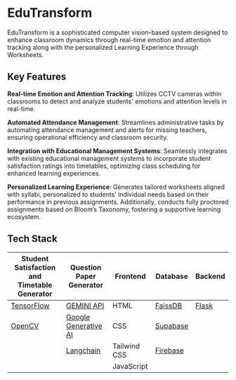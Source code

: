 # EduTransform
EduTransform is a sophisticated computer vision-based system designed to enhance classroom dynamics through real-time emotion and attention tracking along with the personalized Learning Experience through Worksheets.

## Key Features
**Real-time Emotion and Attention Tracking**: Utilizes CCTV cameras within classrooms to detect and analyze students' emotions and attention levels in real-time.

**Automated Attendance Management**: Streamlines administrative tasks by automating attendance management and alerts for missing teachers, ensuring operational efficiency and classroom security.

**Integration with Educational Management Systems**: Seamlessly integrates with existing educational management systems to incorporate student satisfaction ratings into timetables, optimizing class scheduling for enhanced learning experiences.

**Personalized Learning Experience**: Generates tailored worksheets aligned with syllabi, personalized to students' individual needs based on their performance in previous assignments. Additionally, conducts fully proctored assignments based on Bloom’s Taxonomy, fostering a supportive learning ecosystem.

## Tech Stack

| **Student Satisfaction and Timetable Generator**                              | **Question Paper Generator**                             | **Frontend**      | **Database**                                      | **Backend**                                      |
|-------------------------------------------------------------------------------|-----------------------------------------------------------|-------------------|---------------------------------------------------|-------------------------------------------------|
| [TensorFlow](https://www.tensorflow.org/)                                     | [GEMINI API](https://example.com/gemini-api-docs)        | HTML              | [FaissDB](https://example.com/faissdb-docs)       | [Flask](https://flask.palletsprojects.com/en/2.1.x/) |
| [OpenCV](https://opencv.org/)                                                 | [Google Generative AI](https://example.com/generative-ai-docs) | CSS               | [Supabase](https://supabase.io/docs)             |                                                 |
|                                                                               | [Langchain](https://example.com/langchain-docs)           | Tailwind CSS      | [Firebase](https://firebase.google.com/docs)      |                                                 |
|                                                                               |                                                             | JavaScript        |                                                   |                                                 |

